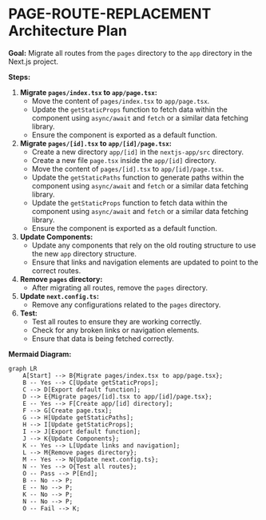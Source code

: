 # PAGE-ROUTE-REPLACEMENT Architecture Plan

**Goal:** Migrate all routes from the `pages` directory to the `app` directory in the Next.js project.

**Steps:**

1.  **Migrate `pages/index.tsx` to `app/page.tsx`:**
    - Move the content of `pages/index.tsx` to `app/page.tsx`.
    - Update the `getStaticProps` function to fetch data within the component using `async/await` and `fetch` or a similar data fetching library.
    - Ensure the component is exported as a default function.
2.  **Migrate `pages/[id].tsx` to `app/[id]/page.tsx`:**
    - Create a new directory `app/[id]` in the `nextjs-app/src` directory.
    - Create a new file `page.tsx` inside the `app/[id]` directory.
    - Move the content of `pages/[id].tsx` to `app/[id]/page.tsx`.
    - Update the `getStaticPaths` function to generate paths within the component using `async/await` and `fetch` or a similar data fetching library.
    - Update the `getStaticProps` function to fetch data within the component using `async/await` and `fetch` or a similar data fetching library.
    - Ensure the component is exported as a default function.
3.  **Update Components:**
    - Update any components that rely on the old routing structure to use the new `app` directory structure.
    - Ensure that links and navigation elements are updated to point to the correct routes.
4.  **Remove `pages` directory:**
    - After migrating all routes, remove the `pages` directory.
5.  **Update `next.config.ts`:**
    - Remove any configurations related to the `pages` directory.
6.  **Test:**
    - Test all routes to ensure they are working correctly.
    - Check for any broken links or navigation elements.
    - Ensure that data is being fetched correctly.

**Mermaid Diagram:**

```mermaid
graph LR
    A[Start] --> B{Migrate pages/index.tsx to app/page.tsx};
    B -- Yes --> C[Update getStaticProps];
    C --> D[Export default function];
    D --> E{Migrate pages/[id].tsx to app/[id]/page.tsx};
    E -- Yes --> F[Create app/[id] directory];
    F --> G[Create page.tsx];
    G --> H[Update getStaticPaths];
    H --> I[Update getStaticProps];
    I --> J[Export default function];
    J --> K{Update Components};
    K -- Yes --> L[Update links and navigation];
    L --> M{Remove pages directory};
    M -- Yes --> N{Update next.config.ts};
    N -- Yes --> O{Test all routes};
    O -- Pass --> P[End];
    B -- No --> P;
    E -- No --> P;
    K -- No --> P;
    N -- No --> P;
    O -- Fail --> K;
```
